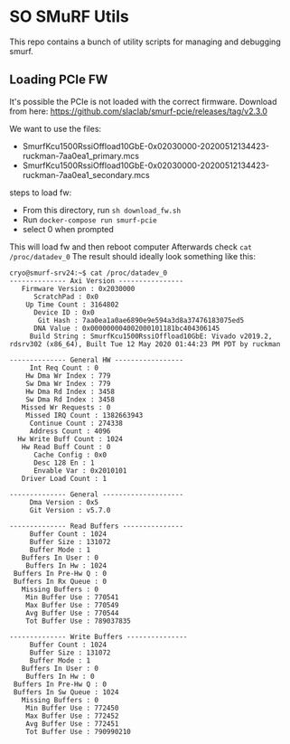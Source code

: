 SO SMuRF Utils
==================
This repo contains a bunch of utility scripts for managing and debugging
smurf.

Loading PCIe FW
-----------------
It's possible the PCIe is not loaded with the correct firmware.
Download from here: https://github.com/slaclab/smurf-pcie/releases/tag/v2.3.0

We want to use the files:
 - SmurfKcu1500RssiOffload10GbE-0x02030000-20200512134423-ruckman-7aa0ea1_primary.mcs
 - SmurfKcu1500RssiOffload10GbE-0x02030000-20200512134423-ruckman-7aa0ea1_secondary.mcs

steps to load fw:
- From this directory, run `sh download_fw.sh`
- Run `docker-compose run smurf-pcie`
- select 0 when prompted

This will load fw and then reboot computer
Afterwards check `cat /proc/datadev_0`
The result should ideally look something like this:
```
cryo@smurf-srv24:~$ cat /proc/datadev_0 
-------------- Axi Version ----------------
   Firmware Version : 0x2030000
      ScratchPad : 0x0
    Up Time Count : 3164802
      Device ID : 0x0
       Git Hash : 7aa0ea1a0ae6890e9e594a3d8a37476183075ed5
      DNA Value : 0x000000004002000101181bc404306145
     Build String : SmurfKcu1500RssiOffload10GbE: Vivado v2019.2, rdsrv302 (x86_64), Built Tue 12 May 2020 01:44:23 PM PDT by ruckman

-------------- General HW -----------------
     Int Req Count : 0
    Hw Dma Wr Index : 779
    Sw Dma Wr Index : 779
    Hw Dma Rd Index : 3458
    Sw Dma Rd Index : 3458
   Missed Wr Requests : 0
    Missed IRQ Count : 1382663943
     Continue Count : 274338
     Address Count : 4096
  Hw Write Buff Count : 1024
   Hw Read Buff Count : 0
      Cache Config : 0x0
      Desc 128 En : 1
      Envable Var : 0x2010101
   Driver Load Count : 1

-------------- General --------------------
     Dma Version : 0x5
     Git Version : v5.7.0

-------------- Read Buffers ---------------
     Buffer Count : 1024
     Buffer Size : 131072
     Buffer Mode : 1
   Buffers In User : 0
    Buffers In Hw : 1024
 Buffers In Pre-Hw Q : 0
 Buffers In Rx Queue : 0
   Missing Buffers : 0
    Min Buffer Use : 770541
    Max Buffer Use : 770549
    Avg Buffer Use : 770544
    Tot Buffer Use : 789037835

-------------- Write Buffers ---------------
     Buffer Count : 1024
     Buffer Size : 131072
     Buffer Mode : 1
   Buffers In User : 0
    Buffers In Hw : 0
 Buffers In Pre-Hw Q : 0
 Buffers In Sw Queue : 1024
   Missing Buffers : 0
    Min Buffer Use : 772450
    Max Buffer Use : 772452
    Avg Buffer Use : 772451
    Tot Buffer Use : 790990210
```


